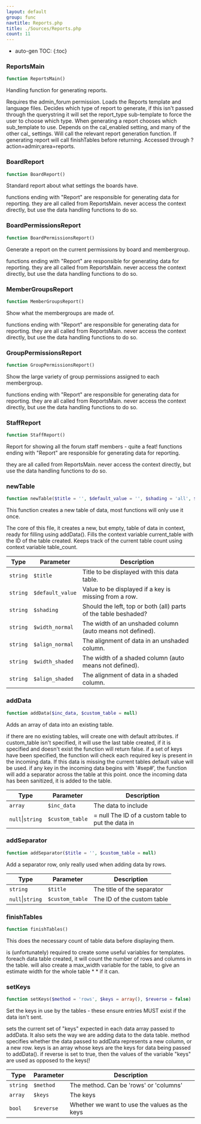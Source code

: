 ```yaml
---
layout: default
group: func
navtitle: Reports.php
title: ./Sources/Reports.php
count: 11
---
```

* auto-gen TOC:
{:toc}
### ReportsMain

```php
function ReportsMain()
```
Handling function for generating reports.

Requires the admin_forum permission.
Loads the Reports template and language files.
Decides which type of report to generate, if this isn't passed
through the querystring it will set the report_type sub-template to
force the user to choose which type.
When generating a report chooses which sub_template to use.
Depends on the cal_enabled setting, and many of the other cal_
settings.
Will call the relevant report generation function.
If generating report will call finishTables before returning.
Accessed through ?action=admin;area=reports.

### BoardReport

```php
function BoardReport()
```
Standard report about what settings the boards have.

functions ending with "Report" are responsible for generating data
for reporting.
they are all called from ReportsMain.
never access the context directly, but use the data handling
functions to do so.

### BoardPermissionsReport

```php
function BoardPermissionsReport()
```
Generate a report on the current permissions by board and membergroup.

functions ending with "Report" are responsible for generating data
for reporting.
they are all called from ReportsMain.
never access the context directly, but use the data handling
functions to do so.

### MemberGroupsReport

```php
function MemberGroupsReport()
```
Show what the membergroups are made of.

functions ending with "Report" are responsible for generating data
for reporting.
they are all called from ReportsMain.
never access the context directly, but use the data handling
functions to do so.

### GroupPermissionsReport

```php
function GroupPermissionsReport()
```
Show the large variety of group permissions assigned to each membergroup.

functions ending with "Report" are responsible for generating data
for reporting.
they are all called from ReportsMain.
never access the context directly, but use the data handling
functions to do so.

### StaffReport

```php
function StaffReport()
```
Report for showing all the forum staff members - quite a feat!
functions ending with "Report" are responsible for generating data
for reporting.

they are all called from ReportsMain.
never access the context directly, but use the data handling
functions to do so.

### newTable

```php
function newTable($title = '', $default_value = '', $shading = 'all', $width_normal = 'auto', $align_normal = 'center', $width_shaded = 'auto', $align_shaded = 'auto')
```
This function creates a new table of data, most functions will only use it once.

The core of this file, it creates a new, but empty, table of data in
context, ready for filling using addData().
Fills the context variable current_table with the ID of the table created.
Keeps track of the current table count using context variable table_count.

Type|Parameter|Description
---|---|---
`string`|`$title`|Title to be displayed with this data table.
`string`|`$default_value`|Value to be displayed if a key is missing from a row.
`string`|`$shading`|Should the left, top or both (all) parts of the table beshaded?
`string`|`$width_normal`|The width of an unshaded column (auto means not defined).
`string`|`$align_normal`|The alignment of data in an unshaded column.
`string`|`$width_shaded`|The width of a shaded column (auto means not defined).
`string`|`$align_shaded`|The alignment of data in a shaded column.

### addData

```php
function addData($inc_data, $custom_table = null)
```
Adds an array of data into an existing table.

if there are no existing tables, will create one with default
attributes.
if custom_table isn't specified, it will use the last table created,
if it is specified and doesn't exist the function will return false.
if a set of keys have been specified, the function will check each
required key is present in the incoming data. If this data is missing
the current tables default value will be used.
if any key in the incoming data begins with '#sep#', the function
will add a separator across the table at this point.
once the incoming data has been sanitized, it is added to the table.

Type|Parameter|Description
---|---|---
`array`|`$inc_data`|The data to include
`null`\|`string`|`$custom_table`|= null The ID of a custom table to put the data in

### addSeparator

```php
function addSeparator($title = '', $custom_table = null)
```
Add a separator row, only really used when adding data by rows.



Type|Parameter|Description
---|---|---
`string`|`$title`|The title of the separator
`null`\|`string`|`$custom_table`|The ID of the custom table

### finishTables

```php
function finishTables()
```
This does the necessary count of table data before displaying them.

is (unfortunately) required to create some useful variables for templates.
foreach data table created, it will count the number of rows and
columns in the table.
will also create a max_width variable for the table, to give an
estimate width for the whole table * * if it can.

### setKeys

```php
function setKeys($method = 'rows', $keys = array(), $reverse = false)
```
Set the keys in use by the tables - these ensure entries MUST exist if the data isn't sent.

sets the current set of "keys" expected in each data array passed to
addData. It also sets the way we are adding data to the data table.
method specifies whether the data passed to addData represents a new
column, or a new row.
keys is an array whose keys are the keys for data being passed to
addData().
if reverse is set to true, then the values of the variable "keys"
are used as opposed to the keys(!

Type|Parameter|Description
---|---|---
`string`|`$method`|The method. Can be 'rows' or 'columns'
`array`|`$keys`|The keys
`bool`|`$reverse`|Whether we want to use the values as the keys

